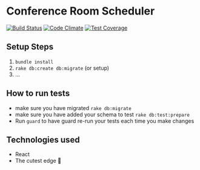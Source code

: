 
# Conference Room Scheduler
[![Build Status](https://travis-ci.org/tiy-austin-ror-may2015/crs2000.svg?branch=master)](https://travis-ci.org/tiy-austin-ror-may2015/crs2000)
[![Code Climate](https://codeclimate.com/github/tiy-austin-ror-may2015/crs2000/badges/gpa.svg)](https://codeclimate.com/github/tiy-austin-ror-may2015/crs2000)
[![Test Coverage](https://codeclimate.com/github/tiy-austin-ror-may2015/crs2000/badges/coverage.svg)](https://codeclimate.com/github/tiy-austin-ror-may2015/crs2000/coverage)



## Setup Steps
  1) `bundle install`
  2) `rake db:create db:migrate` (or setup)
  3) ...

## How to run tests
  - make sure you have migrated `rake db:migrate`
  - make sure you have added your schema to test `rake db:test:prepare`
  - Run `guard` to have guard re-run your tests each time you make changes

## Technologies used
  - React
  - The cutest edge 🐙
